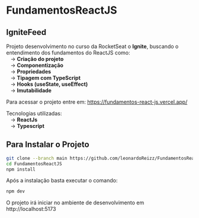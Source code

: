 # FundamentosReactJS

## IgniteFeed

Projeto desenvolvimento no curso da RocketSeat o <strong> Ignite</strong>, buscando o entendimento dos fundamentos do ReactJS como: <br/> 
&#160;&#160;&#160;-> <strong> Criação do projeto </strong> <br/>
&#160;&#160;&#160;-> <strong> Componentização </strong> <br/>
&#160;&#160;&#160;-> <strong> Propriedades </strong> <br/>
&#160;&#160;&#160;-> <strong> Tipagem com TypeScript  </strong> <br/>
&#160;&#160;&#160;-> <strong> Hooks (useState, useEffect) </strong> <br />
&#160;&#160;&#160;-> <strong> Imutabilidade </strong> <br />

Para acessar o projeto entre em: https://fundamentos-react-js.vercel.app/


Tecnologias utilizadas: <br />
&#160;&#160;&#160;-> <strong> ReactJs </strong> <br />
&#160;&#160;&#160;-> <strong> Typescript </strong> <br />


## Para Instalar o Projeto

```bash
git clone --branch main https://github.com/leonardoReizz/FundamentosReactJS.git
cd FundamentosReactJS
npm install
```
Após a instalação basta executar o comando:

```bash
npm dev
```

O projeto irá iniciar no ambiente de desenvolvimento em http://localhost:5173
